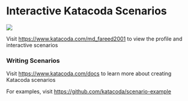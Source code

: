 # Interactive Katacoda Scenarios

[![](http://shields.katacoda.com/katacoda/md_fareed2001/count.svg)](https://www.katacoda.com/md_fareed2001 "Get your profile on Katacoda.com")

Visit https://www.katacoda.com/md_fareed2001 to view the profile and interactive scenarios

### Writing Scenarios
Visit https://www.katacoda.com/docs to learn more about creating Katacoda scenarios

For examples, visit https://github.com/katacoda/scenario-example
